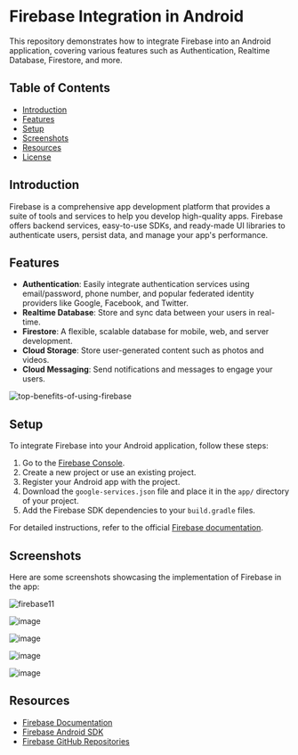 # Firebase Integration in Android

This repository demonstrates how to integrate Firebase into an Android application, covering various features such as Authentication, Realtime Database, Firestore, and more.

## Table of Contents
- [Introduction](#introduction)
- [Features](#features)
- [Setup](#setup)
- [Screenshots](#screenshots)
- [Resources](#resources)
- [License](#license)

## Introduction
Firebase is a comprehensive app development platform that provides a suite of tools and services to help you develop high-quality apps. Firebase offers backend services, easy-to-use SDKs, and ready-made UI libraries to authenticate users, persist data, and manage your app's performance.

## Features
- **Authentication**: Easily integrate authentication services using email/password, phone number, and popular federated identity providers like Google, Facebook, and Twitter.
- **Realtime Database**: Store and sync data between your users in real-time.
- **Firestore**: A flexible, scalable database for mobile, web, and server development.
- **Cloud Storage**: Store user-generated content such as photos and videos.
- **Cloud Messaging**: Send notifications and messages to engage your users.

![top-benefits-of-using-firebase](https://github.com/3mohamed-abdelfattah/Firebase/assets/142848460/d57d10e6-f832-4126-87fd-7484d2191e4a)

## Setup
To integrate Firebase into your Android application, follow these steps:

1. Go to the [Firebase Console](https://console.firebase.google.com/).
2. Create a new project or use an existing project.
3. Register your Android app with the project.
4. Download the `google-services.json` file and place it in the `app/` directory of your project.
5. Add the Firebase SDK dependencies to your `build.gradle` files.

For detailed instructions, refer to the official [Firebase documentation](https://firebase.google.com/docs).

## Screenshots
Here are some screenshots showcasing the implementation of Firebase in the app:

![firebase11](https://github.com/3mohamed-abdelfattah/Firebase/assets/142848460/46414e57-6e1a-4b87-aa4e-a2ff9a758e49)

![image](https://github.com/3mohamed-abdelfattah/Firebase/assets/142848460/b1016595-6168-4406-a279-f059a8a91334)

![image](https://github.com/3mohamed-abdelfattah/Firebase/assets/142848460/82151eaf-9582-4512-bb1e-c8ef1871b0e0)

![image](https://github.com/3mohamed-abdelfattah/Firebase/assets/142848460/13473406-2c5e-454a-921d-2ae050a9b3df)

![image](https://github.com/3mohamed-abdelfattah/Firebase/assets/142848460/bd148174-bc71-4428-af9b-3c8b07655214)

## Resources
- [Firebase Documentation](https://firebase.google.com/docs)
- [Firebase Android SDK](https://firebase.google.com/docs/android/setup)
- [Firebase GitHub Repositories](https://github.com/firebase)







